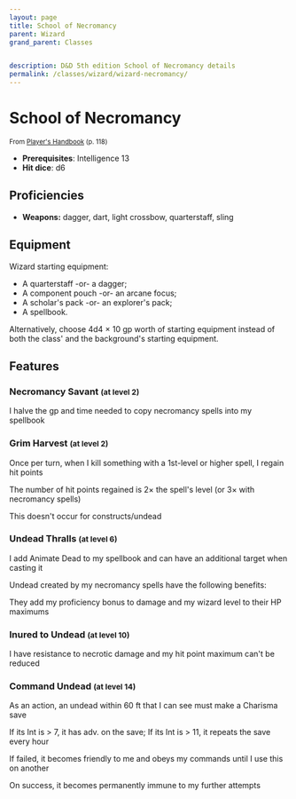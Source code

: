 ```yaml
---
layout: page
title: School of Necromancy
parent: Wizard
grand_parent: Classes


description: D&D 5th edition School of Necromancy details
permalink: /classes/wizard/wizard-necromancy/
---
```


# School of Necromancy

<small>From <a target="_blank" href="https://dnd.wizards.com/products/tabletop-games/rpg-products/rpg_playershandbook">Player's Handbook</a> (p. 118)</small>
- **Prerequisites**: Intelligence 13
- **Hit dice**: d6

## Proficiencies

- **Weapons:** dagger, dart, light crossbow, quarterstaff, sling

## Equipment


Wizard starting equipment:

- A quarterstaff -or- a dagger;
- A component pouch -or- an arcane focus;
- A scholar's pack -or- an explorer's pack;
- A spellbook.

Alternatively, choose 4d4 × 10 gp worth of starting equipment instead of both the class' and the background's starting equipment.


## Features

### Necromancy Savant <small>(at level 2)</small>


I halve the gp and time needed to copy necromancy spells into my spellbook



### Grim Harvest <small>(at level 2)</small>


Once per turn, when I kill something with a 1st-level or higher spell, I regain hit points

The number of hit points regained is 2× the spell's level (or 3× with necromancy spells)

This doesn't occur for constructs/undead



### Undead Thralls <small>(at level 6)</small>


I add Animate Dead to my spellbook and can have an additional target when casting it

Undead created by my necromancy spells have the following benefits:

They add my proficiency bonus to damage and my wizard level to their HP maximums



### Inured to Undead <small>(at level 10)</small>


I have resistance to necrotic damage and my hit point maximum can't be reduced



### Command Undead <small>(at level 14)</small>


As an action, an undead within 60 ft that I can see must make a Charisma save

If its Int is > 7, it has adv. on the save; If its Int is > 11, it repeats the save every hour

If failed, it becomes friendly to me and obeys my commands until I use this on another

On success, it becomes permanently immune to my further attempts


